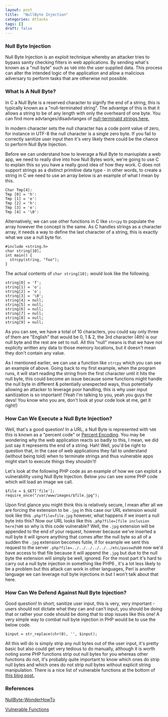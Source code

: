 ```yaml
---
layout: post
title:  "NullByte Injection"
categories: Attacks
tags: []
draft: false
---
```


### Null Byte Injection

Null Byte Injection is an exploit technique whereby an attacker tries to bypass sanity checking filters in web applications. By sending what's known as a "null byte" such as `%00` into the user supplied data. This process can alter the intended logic of the application and allow a malicious adversary to perform tasks that are otherwise not possible.

### What Is A Null Byte?

In C a Null Byte is a reserved character to signify the end of a string, this is typically known as a "null-terminated string". The advantge of this is that it allows a string to be of any length with only the overheard of one byte. You can find more advtanges/disadvtanges of [null-terminatd strings here.](https://en.wikipedia.org/wiki/Null-terminated_string)

In modern character sets the null character has a code point value of zero, for instance in UTF-8 the null character is a single zero byte. If you fail to correctly sanitize user input then it's very likely there could be the chance to perform Null Byte Injection. 

Before we can understand how to leverage a Null Byte to maniuplate a web app, we need to really dive into how Null Bytes work, we're going to use C to explain this so you have a really good idea of how they work. C does not support strings as a distinct primitive data type - in other words, to create a string in C we need to use an array below is an example of what I mean by this.

```
Char Tmp[4]:
Tmp [0] = 'h':
Tmp [1] = 'e':
Tmp [2] = 'h':
Tmp [3] = 'e':
Tmp [4] = '\0':
```

Alternatively, we can use other functions in C like `strcpy` to populate the array however the concept is the same. As C handles strings as a character array, it needs a way to define the last character of a string, this is exactly what we use a null byte for.

```
#include <string.h>
char string[10];
int main() {
  strcpy(string, "foo");
}
```
The actual contents of `char string[10];` would look like the following.

```
string[0] = 'f';
string[1] = 'o';
string[2] = 'o';
string[3] = '\0';
string[4] = null;
string[5] = null;
string[6] = null;
string[7] = null;
string[8] = null;
string[9] = null;
```

As you can see, we have a total of 10 characters, you could say only three of them are "English" that would be 0, 1 & 2, the 3rd character (4th) is our null byte and the rest are set to null. All this "null" means is that we have not explicity written any data to those memory locations, but it doesn't mean they don't contain any value.

As I mentioned earlier, we can use a function like `strcpy` which you can see an example of above. Going back to my first example, when the program runs, it will start reading the string from the first character until it hits the null byte, this could become an issue because some functions might handle the null byte in different & potentially unexpected ways, thus potentially allowing an attacker to leverage poor handling, this is why user input sanitization is so important! (Yeah I'm talking to you, yeah you guys the devs! You know who you are, don't look at your code look at me, get it right!)

### How Can We Execute a Null Byte Injection?

Well, that's a good question! In a URL, a Null Byte is represented with `%00` this is known as a "percent code" or [Percent Encoding](https://en.wikipedia.org/wiki/Percent-encoding). You may be wondering why the web application reacts so badly to this, I mean, we did just say it represents the end of a string. Hah! Well, you'd be right to question that, in the case of web applications they fail to understand (without being told) when to terminate strings and thus vulnerable apps might start to execute things they shouldn't!

Let's look at the following PHP code as an example of how we can exploit a vulnerability using Null Byte Injection. Below you can see some PHP code which will load an image we call.

```
$file = $_GET['file'];
require_once("/var/www/images/$file.jpg");
```

Upon first glance you might think this is relatively secure, I mean after all we are forcing the extension to be `.jpg` in this case our URL extension would look like this `.php?file=file.jpg` however, what happens if we insert a null byte into this? Now our URL looks like this `.php?file=[file inclusion here]%00` so why is this code vulnerable? Well, the `.jpg` extension will be appended to the end of your request, however because we've inserted a null byte it will ignore anything that comes after the null byte so all of a sudden the `.jpg` extension becomes futile, if for example we sent this request to the server `.php?file=../../../../../../etc/passwd%00` now we'd have access to that file because it will append the `.jpg` but due to the null byte the extension will simply be well, ignored. For the most part it's hard to carry out a null byte injection in something like PHP6 , it's a lot less likely to be a problem but this attack can work in other languages, Perl is another language we can leverage null byte injections in but I won't talk about that here.

### How Can We Defend Against Null Byte Injection?

Good question! In short; sanitize user input, this is very, very important - users should not dictate what they can and can't input, you should be doing that or rather your code should be doing that to stop issues like this one! A very simple way to combat null byte injection in PHP would be to use the below code.

```
$input = str_replace(chr(0), '', $input);
```

All this will do is simply strip any null bytes out of the user input, it's pretty basic but also could get very tedious to do manually, although it is worth noting some PHP functions strip out null bytes for you whereas other functions do not, it's probably quite important to know which ones do strip null bytes and which ones do not strip null bytes without explicit string manipulation. There is a nice list of vulnerable functions at the bottom of [this blog post.](http://www.madirish.net/401)

### References

[NullByte-WonderHowTo](https://null-byte.wonderhowto.com/how-to/null-byte-injections-work-history-our-namesake-0130141/)

[Vulnerable Functions](http://www.madirish.net/401)
